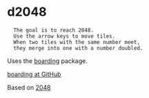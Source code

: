 # d2048

      The goal is to reach 2048.
      Use the arrow keys to move tiles.
      When two tiles with the same number meet,
      they merge into one with a number doubled.

Uses the [boarding](https://pub.dartlang.org/search?q=boarding) package.

[boarding at GitHub](https://github.com/dzenanr/boarding)

Based on [2048](http://gabrielecirulli.github.io/2048/)
